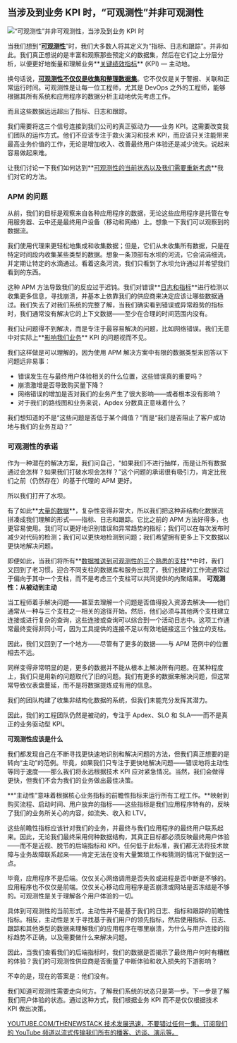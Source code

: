 ## 当涉及到业务 KPI 时，“可观测性”并非可观测性

![“可观测性”并非可观测性，当涉及到业务 KPI 时](https://cdn.thenewstack.io/media/2024/03/70cc7638-ai-generated-8615473_1280-1024x574.png)

当我们想到“**[可观测性](https://thenewstack.io/observability/)**”时，我们大多数人将其定义为“指标、日志和跟踪”。并非如此。我们真正想说的是丰富和观察那些预定义的数据集，然后在它们之上分层分析，以便更好地衡量和理解业务**[关键绩效指标](https://thenewstack.io/measuring-key-kpis-and-platform-engineering-success/)** (KPI) — 主动地。

换句话说，**[可观测性不仅仅是收集和整理数据集](https://thenewstack.io/grappling-with-observability-data-management/)**。它不仅仅是关于警报、关联和正常运行时间。可观测性是让每一位工程师，尤其是 DevOps 之外的工程师，能够根据其所有系统和应用程序的数据分析主动地优先考虑工作。

而且这些数据远远超出了指标、日志和跟踪。

我们需要将这三个信号连接到我们公司的真正驱动力——业务 KPI。这需要改变我们团队的运作方式。他们不应该专注于救火演习和技术 KPI，而应该只关注能带来最高业务价值的工作，无论是增加收入、改善最终用户体验还是减少流失。说起来容易做起来难。

让我们讨论一下我们如何达到**[可观测性的当前状态以及我们需要重新考虑](https://thenewstack.io/rethinking-observability/)**我们对它的方法。

### APM 的问题

从前，我们的目标是观察来自各种应用程序的数据，无论这些应用程序是托管在专用服务器、云中还是最终用户设备（移动和网络）上。想象一下我们可以观察到的数据流。

我们使用代理来更轻松地集成和收集数据；但是，它们从未收集所有数据，只是在特定时间段内收集某些类型的数据。想象一条顶部有水坝的河流，它会涓涓细流，并定期让特定的水滴通过。看着这条河流，我们只看到了水坝允许通过并希望我们看到的东西。

这种 APM 方法导致我们的反应过于迟钝。我们对错误**[日志和指标](https://thenewstack.io/metrics-logs-and-traces-more-similar-than-they-appear/)**进行检测以收集更多信息，寻找崩溃，并基本上依靠我们的供应商来决定应该让哪些数据通过。我们失去了对我们系统的完整了解，当我们确实看到错误或异常趋势的指标时，我们通常没有解决它的上下文数据——至少在合理的时间范围内没有。

我们让问题得不到解决，而是专注于最容易解决的问题，比如网络错误。我们无意中对实际上**[影响我们业务](https://thenewstack.io/how-devops-affects-business-stakeholders-and-leaders/)** KPI 的问题视而不见。

我们这样做是可以理解的，因为使用 APM 解决方案中有限的数据类型来回答以下问题远非易事：

- 错误发生在与最终用户体验相关的什么位置，这些错误真的重要吗？
- 崩溃激增是否导致购买量下降？
- 网络错误的增加是否对我们的业务产生了很大影响——或者根本没有影响？
- 对于我们的路线图和业务来说，Apdex 分数真正意味着什么？

我们想知道的不是“这些问题是否低于某个阈值？”而是“我们是否阻止了客户成功地与我们的业务互动？”

### 可观测性的承诺

作为一种潜在的解决方案，我们问自己，“如果我们不进行抽样，而是让所有数据通过会怎样？如果我们打破水坝会怎样？”这个问题的承诺很有吸引力，肯定比我们之前（仍然存在）的基于代理的 APM 更好。

所以我们打开了水坝。

有了如此**[大量的数据](https://thenewstack.io/strategies-for-navigating-data-deluge/)**，复杂性变得非常大，所以我们把这种非结构化数据流拼凑成我们理解的形式——指标、日志和跟踪。它比之前的 APM 方法好得多，也更容易使用。我们可以更好地识别错误和异常趋势的指标；我们可以在每次发布时减少对代码的检测；我们可以更快地检测到问题；我们希望拥有更多上下文数据以更快地解决问题。

即便如此，当我们将所有**[数据推送到可观测性的三个熟悉的支柱](https://thenewstack.io/take-control-of-your-observability-data-before-it-controls-you/)**中时，我们又回到了老习惯。迎合不同支柱的数据库和服务出现了，我们创建的工作流通常过于偏向于其中一个支柱，而不是考虑三个支柱可以共同提供的内聚结果。
**可观测性：从被动到主动**

当工程师着手解决问题——甚至去理解一个问题是否值得投入资源去解决——他们通常从一种与三个支柱之一相关的途径开始。然后，他们必须与其他两个支柱建立连接或进行复杂的查询，这些连接或查询可以综合到一个活动日志中。这项工作通常最终变得非同小可，因为工具提供的连接不足以有效地链接这三个独立的支柱。

因此，我们又回到了一个地方——尽管有了更多的数据——与 APM 范例中的位置相去不远。

同样变得非常明显的是，更多的数据并不能从根本上解决所有问题。在某种程度上，我们只是用新的问题取代了旧的问题。我们有更多的数据来解决问题，但这常常导致仪表盘蔓延，而不是将数据提炼成有用的信息。

我们的团队构建了收集非结构化数据的系统，但我们未能充分发挥其潜力。

因此，我们的工程团队仍然是被动的，专注于 Apdex、SLO 和 SLA——而不是真正的业务驱动型 KPI。

**可观测性应该是什么**

我们都发现自己在不断寻找更快速地识别和解决问题的方法，但我们真正想要的是转向“主动”的范例。毕竟，如果我们只专注于更快地解决问题——错误地将主动性等同于速度——那么我们将永远根据技术 KPI 应对紧急情况。当然，我们会做得更快，但我们不会为我们的业务做出最佳决策。

**“主动性”意味着根据核心业务指标的前瞻性指标来运行所有工程工作。**映射到购买流程、启动时间、用户放弃的指标——这些指标是我们应用程序特有的，反映了我们的业务所关心的内容，如流失、收入和 LTV。

这些前瞻性指标应该针对我们的业务，并最终与我们应用程序的最终用户联系起来。因此，无论我们最终采用何种数据结构，其真正目标都必须反映最终用户体验——而不是近视、脱节的后端指标和 KPI。任何低于此标准，我们都无法将技术故障与业务故障联系起来——肯定无法在没有大量繁琐工作和猜测的情况下做到这一点。

毕竟，应用程序不是后端。仅仅关心网络调用是否失败或进程是否中断是不够的。应用程序也不仅仅是前端。仅仅关心移动应用程序是否崩溃或网站是否冻结是不够的。可观测性是关于理解各个用户体验的一切。

具体到可观测性的当前形式，主动性并不是基于我们的日志、指标和跟踪的前瞻性指标。相反，主动性是关于寻找基于我们用户的领先指标，然后使用指标、日志、跟踪和其他类型的数据来理解我们的应用程序在哪里崩溃，为什么与用户连接的指标趋势不正确，以及需要做什么来解决问题。

因此，当我们查看我们的后端指标时，我们的数据是否揭示了最终用户何时有糟糕的体验？我们的可观测性供应商是否衡量了中断体验和收入损失的下游影响？

不幸的是，现在的答案是：他们没有。

我们知道可观测性需要走向何方。了解我们系统的状态只是第一步。下一步是了解我们用户体验的状态。通过这种方式，我们根据业务 KPI 而不是仅仅根据技术 KPI 做出决策。

[
YOUTUBE.COM/THENEWSTACK
技术发展迅速，不要错过任何一集。订阅我们的 YouTube
频道以流式传输我们所有的播客、访谈、演示等。
](https://youtube.com/thenewstack?sub_confirmation=1)